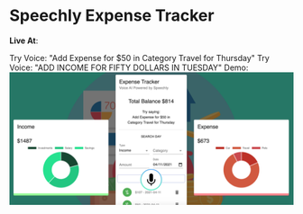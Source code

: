 # Speechly Expense Tracker

**Live At**: 

Try Voice: "Add Expense for $50 in Category Travel for Thursday"
Try Voice: "ADD INCOME FOR FIFTY DOLLARS IN TUESDAY"
Demo:
![Expense Tracker](demo.png)

